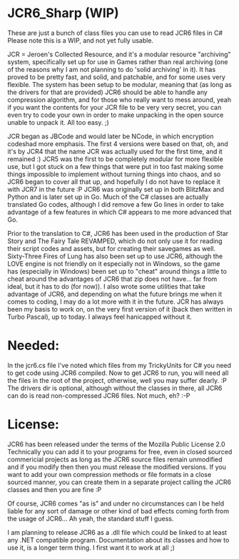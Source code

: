 # JCR6_Sharp (WIP)

These are just a bunch of class files you can use to read JCR6 files in C#
Please note this is a WIP, and not yet fully usable.


JCR = Jeroen's Collected Resource, and it's a modular resource "archiving" system, specifically set up for use in Games rather than real archiving (one of the reasons why I am not planning to do 'solid archiving' in it). It has proved to be pretty fast, and solid, and patchable, and for some uses very flexible.
The system has been setup to be modular, meaning that (as long as the drivers for that are provided) JCR6 should be able to handle any compression algorithm, and for those who really want to mess around, yeah if you want the contents for your JCR file to be very very secret, you can even try to code your own in order to make unpacking in the open source unable to unpack it. All too easy. ;)


JCR began as JBCode and would later be NCode, in which encryption codeshad more emphasis. The first 4 versions were based on that, oh, and it's by JCR4 that the name JCR was actually used for the first time, and it remained :)
JCR5 was the first to be completely modular for more flexible use, but I got stuck on a few things that were put in too fast making some things impossible to implement without turning things into chaos, and so JCR6 began to cover all that up, and hopefully I do not have to replace it with JCR7 in the future :P
JCR6 was originally set up in both BlitzMax and Python and is later set up in Go. Much of the C# classes are actually translated Go codes, although I did remove a few Go lines in order to take advantage of a few features in which C# appears to me more advanced that Go.

Prior to the translation to C#, JCR6 has been used in the production of Star Story and The Fairy Tale REVAMPED, which do not only use it for reading their script codes and assets, but for creating their savegames as well. Sixty-Three Fires of Lung has also been set up to use JCR6, although the LOVE engine is not friendly on it especially not in Windows, so the game has (especially in Windows) been set up to "cheat" around things a little to cheat around the advantages of JCR6 that zip does not have... far from ideal, but it has to do (for now)).
I also wrote some utilities that take advantage of JCR6, and depending on what the future brings me when it comes to coding, I may do a lot more with it in the future. JCR has always been my basis to work on, on the very first version of it (back then written in Turbo Pascal), up to today. I always feel hanicapped without it.

# Needed:

In the jcr6.cs file I've noted which files from my TrickyUnits for C# you need to get code using JCR6 compiled. Now to get JCR6 to run, you will need all the files in the root of the project, otherwise, well you may suffer dearly. :P
The drivers dir is optional, although without the classes in there, all JCR6 can do is read non-compressed JCR6 files. Not much, eh? :-P

# License:

JCR6 has been released under the terms of the Mozilla Public License 2.0
Technically you can add it to your programs for free, even in closed sourced commericial projects as long as the JCR6 source files remain unmodified and if you modify then then you must release the modified versions.
If you want to add your own compression methods or file formats in a close sourced manner, you can create them in a separate project calling the JCR6 classes and then you are fine :P

Of course, JCR6 comes "as is" and under no circumstances can I be held liable for any sort of damage or other kind of bad effects coming forth from the usage of JCR6... Ah yeah, the standard stuff I guess.



I am planning to release JCR6 as a .dll file which could be linked to at least any .NET compatible program. Documentation about its classes and how to use it, is a longer term thing. I first want it to work at all ;)




